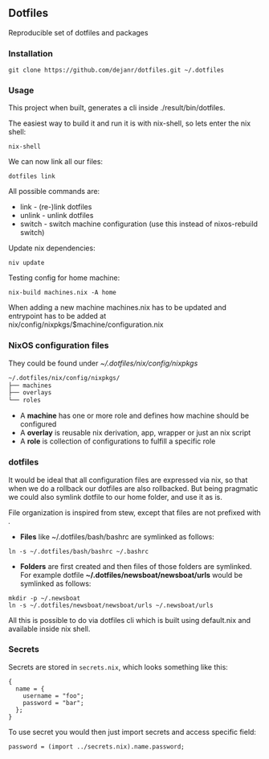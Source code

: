 ## Dotfiles

Reproducible set of dotfiles and packages

### Installation

```
git clone https://github.com/dejanr/dotfiles.git ~/.dotfiles
```

### Usage

This project when built, generates a cli inside ./result/bin/dotfiles.

The easiest way to build it and run it is with nix-shell, so lets enter the nix shell:

```
nix-shell
```

We can now link all our files:

```
dotfiles link
```

All possible commands are:

- link - (re-)link dotfiles
- unlink - unlink dotfiles
- switch - switch machine configuration (use this instead of nixos-rebuild switch)

Update nix dependencies:

```
niv update
```

Testing config for home machine:

```
nix-build machines.nix -A home
```

When adding a new machine machines.nix has to be updated and entrypoint
has to be added at nix/config/nixpkgs/$machine/configuration.nix

### NixOS configuration files

They could be found under _~/.dotfiles/nix/config/nixpkgs_

```bash
~/.dotfiles/nix/config/nixpkgs/
├── machines
├── overlays
└── roles
```

- A **machine** has one or more role and defines how machine should be configured
- A **overlay** is reusable nix derivation, app, wrapper or just an nix script
- A **role** is collection of configurations to fulfill a specific role

### dotfiles

It would be ideal that all configuration files are expressed via nix, so that when
we do a rollback our dotfiles are also rollbacked. But being pragmatic we could also
symlink dotfile to our home folder, and use it as is.

File organization is inspired from stew, except that files are not prefixed with _._

- __Files__ like ~/.dotfiles/bash/bashrc are symlinked as follows:
```
ln -s ~/.dotfiles/bash/bashrc ~/.bashrc
```

- __Folders__ are first created and then files of those folders are symlinked.
For example dotfile __~/.dotfiles/newsboat/newsboat/urls__ would be symlinked as follows:

```
mkdir -p ~/.newsboat
ln -s ~/.dotfiles/newsboat/newsboat/urls ~/.newsboat/urls
```

All this is possible to do via dotfiles cli which is built using default.nix and available inside nix shell.

### Secrets

Secrets are stored in `secrets.nix`, which looks something like this:

```
{
  name = {
    username = "foo";
    password = "bar";
  };
}
```

To use secret you would then just import secrets and access specific field:

```
password = (import ../secrets.nix).name.password;
```
